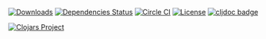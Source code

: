 [![Downloads](https://versions.deps.co/metabase/common/downloads.svg)](https://versions.deps.co/metabase/common)
[![Dependencies Status](https://versions.deps.co/metabase/common/status.svg)](https://versions.deps.co/metabase/common)
[![Circle CI](https://circleci.com/gh/metabase/common.svg?style=svg)](https://circleci.com/gh/metabase/common)
[![License](https://img.shields.io/badge/license-Eclipse%20Public%20License-blue.svg)](https://raw.githubusercontent.com/metabase/common/master/LICENSE)
[![cljdoc badge](https://cljdoc.org/badge/metabase/common)](https://cljdoc.org/d/metabase/common/CURRENT)

[![Clojars Project](https://clojars.org/metabase/common/latest-version.svg)](http://clojars.org/metabase/common)
